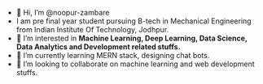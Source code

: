 - 👋 Hi, I’m @noopur-zambare
- I am pre final year student pursuing B-tech in Mechanical Engineering from Indian Institute Of Technology, Jodhpur.
- 👀 I’m interested in **Machine Learning, Deep Learning, Data Science, Data Analytics and Development related stuffs.**
- 🌱 I’m currently learning MERN stack, designing chat bots.
- 💞️ I’m looking to collaborate on machine learning and web development stuffs.


<!---
noopur-zambare/noopur-zambare is a ✨ special ✨ repository because its `README.md` (this file) appears on your GitHub profile.
You can click the Preview link to take a look at your changes.
--->
